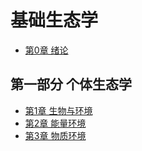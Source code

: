 # 基础生态学

* [第0章 绪论](ch00.md)

## 第一部分 个体生态学

* [第1章 生物与环境](ch01.md)
* [第2章 能量环境](ch02.md)
* [第3章 物质环境](ch03.md)

